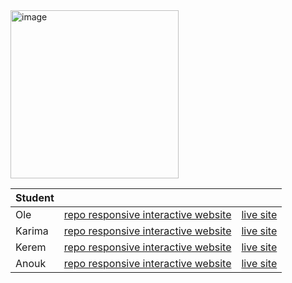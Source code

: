 <img width="269" alt="image" src="https://github.com/user-attachments/assets/674feda3-fbd8-4da3-93d5-fea07251b454" />


| Student |  |  | 
| :--------------- | :--------------- | :--------------- |
| Ole |	[repo responsive interactive website](https://github.com/OFRqq/the-startup-responsive-interactive-website)  |	[live site](https://ofrqq.github.io/the-startup-responsive-interactive-website/) |
| Karima | [repo responsive interactive website](https://github.com/Karima002/the-startup-responsive-interactive-website-)  |	[live site](https://karima002.github.io/the-startup-responsive-interactive-website-/) |
| Kerem	| [repo responsive interactive website](https://github.com/Keremttc/the-startup-responsive-interactive-website) |	[live site](https://keremttc.github.io/the-startup-responsive-interactive-website/) |
| Anouk |	[repo responsive interactive website](https://github.com/AnoukdeRooij24/the-startup-responsive-interactive-website) |	[live site](https://anoukderooij24.github.io/the-startup-responsive-interactive-website/) |

